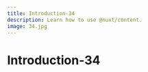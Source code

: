 ```yaml
---
title: Introduction-34
description: Learn how to use @nuxt/content.
image: 34.jpg
---
```


# Introduction-34

<article-image name="34.jpg" alt="サンプル画像"></article-image>
